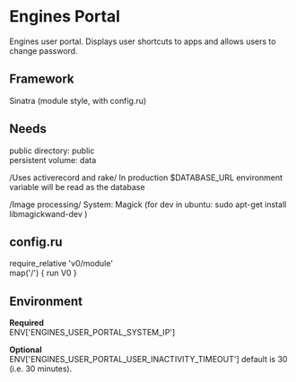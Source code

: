 Engines Portal
==============

Engines user portal. Displays user shortcuts to apps and allows users to change password.

Framework
---------
Sinatra (module style, with config.ru)

Needs
-----
public directory: public   
persistent volume: data

/Uses activerecord and rake/
In production $DATABASE_URL environment variable will be read as the database

/Image processing/
System: Magick
(for dev in ubuntu: sudo apt-get install libmagickwand-dev )

config.ru
---------
require_relative 'v0/module'  
map('/') { run V0 }  

Environment
-----------
**Required**  
ENV['ENGINES_USER_PORTAL_SYSTEM_IP']

**Optional**  
ENV['ENGINES_USER_PORTAL_USER_INACTIVITY_TIMEOUT'] default is 30 (i.e. 30 minutes).  
